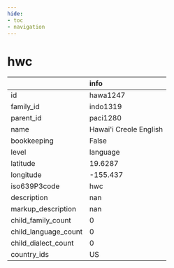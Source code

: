 ```yaml
---
hide:
- toc
- navigation
---
```

# hwc
|                      | info                   |
|:---------------------|:-----------------------|
| id                   | hawa1247               |
| family_id            | indo1319               |
| parent_id            | paci1280               |
| name                 | Hawai'i Creole English |
| bookkeeping          | False                  |
| level                | language               |
| latitude             | 19.6287                |
| longitude            | -155.437               |
| iso639P3code         | hwc                    |
| description          | nan                    |
| markup_description   | nan                    |
| child_family_count   | 0                      |
| child_language_count | 0                      |
| child_dialect_count  | 0                      |
| country_ids          | US                     |